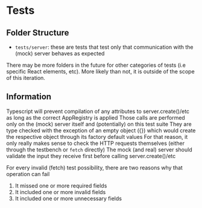# Tests

## Folder Structure

- `tests/server`: these are tests that test only that communication with the (mock) server behaves as expected

There may be more folders in the future for other categories of tests (i.e specific React elements, etc). More likely than not, it is outside of the scope of this iteration.

## Information

Typescript will prevent compilation of any attributes to server.create()/etc as long as the correct AppRegistry is applied
Those calls are performed only on the (mock) server itself and (potentially) on this test suite
They are type checked with the exception of an empty object ({}) which would create the respective object through its factory default values
For that reason, it only really makes sense to check the HTTP requests themselves (either through the testbench or `fetch` directly)
The mock (and real) server should validate the input they receive first before calling server.create()/etc

For every invalid (fetch) test possibility, there are two reasons why that operation can fail
1. It missed one or more required fields
2. It included one or more invalid fields
3. It included one or more unnecessary fields